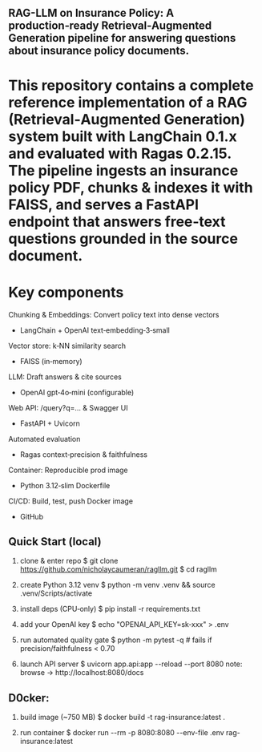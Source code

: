 ## RAG-LLM on Insurance Policy: A production‑ready Retrieval‑Augmented Generation pipeline for answering questions about insurance policy documents.

# This repository contains a complete reference implementation of a RAG (Retrieval‑Augmented Generation) system built with LangChain 0.1.x and evaluated with Ragas 0.2.15.  The pipeline ingests an insurance policy PDF, chunks & indexes it with FAISS, and serves a FastAPI endpoint that answers free‑text questions grounded in the source document.

# Key components
Chunking & Embeddings: Convert policy text into dense vectors
- LangChain + OpenAI text‑embedding‑3‑small

Vector store: k‑NN similarity search
- FAISS (in‑memory)

LLM: Draft answers & cite sources
- OpenAI gpt‑4o‑mini (configurable)

Web API: /query?q=… & Swagger UI
- FastAPI + Uvicorn

Automated evaluation
- Ragas context‑precision & faithfulness

Container: Reproducible prod image
- Python 3.12‑slim Dockerfile

CI/CD: Build, test, push Docker image
- GitHub

##  Quick Start (local)
1. clone & enter repo
$ git clone https://github.com/nicholaycaumeran/ragllm.git
$ cd ragllm

2. create Python 3.12 venv
$ python -m venv .venv && source .venv/Scripts/activate

3. install deps (CPU‑only)
$ pip install -r requirements.txt

4. add your OpenAI key
$ echo "OPENAI_API_KEY=sk‑xxx" > .env

5. run automated quality gate
$ python -m pytest -q          # fails if precision/faithfulness < 0.70

6. launch API server
$ uvicorn app.api:app --reload --port 8080
note: browse → http://localhost:8080/docs

## D0cker:
1. build image (~750 MB)
$ docker build -t rag-insurance:latest .

2. run container
$ docker run --rm -p 8080:8080 --env-file .env rag-insurance:latest
